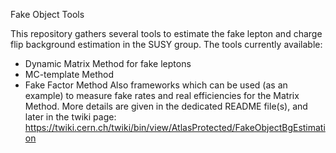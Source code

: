 Fake Object Tools 

This repository gathers several tools to estimate the fake lepton and charge flip background estimation in the SUSY group.
The tools currently available: 
* Dynamic Matrix Method for fake leptons
* MC-template Method
* Fake Factor Method
Also frameworks which can be used (as an example) to measure fake rates and real efficiencies for the Matrix Method. 
More details are given in the dedicated README file(s), and later in the twiki page:
https://twiki.cern.ch/twiki/bin/view/AtlasProtected/FakeObjectBgEstimation

